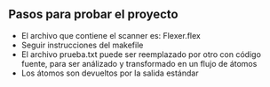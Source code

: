 ## Pasos para probar el proyecto

* El archivo que contiene el scanner es: Flexer.flex
* Seguir instrucciones del makefile
* El archivo prueba.txt puede ser reemplazado por otro con código fuente, para ser análizado y transformado en un flujo de átomos
* Los átomos son devueltos por la salida estándar 


